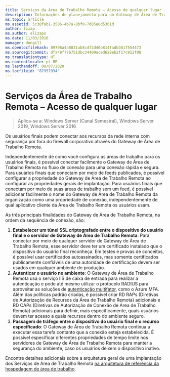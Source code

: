 ```yaml
---
title: Serviços da Área de Trabalho Remota – Acesso de qualquer lugar
description: Informações de planejamento para um Gateway de Área de Trabalho Remota
ms.topic: article
ms.assetid: 5c38fab1-3586-4b7a-8bf0-7d85a8d5361d
author: lizap
ms.author: elizapo
ms.date: 11/03/2016
manager: dongill
ms.openlocfilehash: 89708a4a8831ab8cdf2d40b814fadbb81f554473
ms.sourcegitcommit: dfa48f77b751dbc34409aced628eb2f17c912f08
ms.translationtype: HT
ms.contentlocale: pt-BR
ms.lasthandoff: 08/07/2020
ms.locfileid: "87957934"
---
```

# <a name="remote-desktop-services---access-from-anywhere"></a>Serviços da Área de Trabalho Remota – Acesso de qualquer lugar

>Aplica-se a: Windows Server (Canal Semestral), Windows Server 2019, Windows Server 2016

Os usuários finais podem conectar aos recursos da rede interna com segurança por fora do firewall corporativo através do Gateway de Área de Trabalho Remota.

Independentemente de como você configura as áreas de trabalho para os usuários finais, é possível conectar facilmente o Gateway de Área de Trabalho Remota no fluxo de conexão para uma conexão rápida e segura. Para usuários finais que conectam por meio de feeds publicados, é possível configurar a propriedade do Gateway de Área de Trabalho Remota ao configurar as propriedades gerais de implantação. Para usuários finais que conectam por meio de suas áreas de trabalho sem um feed, é possível adicionar facilmente o nome do Gateway de Área de Trabalho Remota da organização como uma propriedade de conexão, independentemente de qual aplicativo cliente da Área de Trabalho Remota os usuários usam.

As três principais finalidades do Gateway de Área de Trabalho Remota, na ordem da sequência de conexão, são:
1. **Estabelecer um túnel SSL criptografado entre o dispositivo do usuário final e o servidor de Gateway de Área de Trabalho Remota**: Para conectar por meio de qualquer servidor de Gateway de Área de Trabalho Remota, esse servidor deve ter um certificado instalado que o dispositivo do usuário final reconheça. Em testes e provas de conceitos, é possível usar certificados autoassinados, mas somente certificados publicamente confiáveis de uma autoridade de certificação devem ser usados em qualquer ambiente de produção.
2. **Autenticar o usuário no ambiente**: O Gateway de Área de Trabalho Remota usa o serviço IIS de caixa de entrada para realizar a autenticação e pode até mesmo utilizar o protocolo RADIUS para aproveitar as soluções de [autenticação multifator](rds-plan-mfa.md), como o Azure MFA. Além das políticas padrão criadas, é possível criar RD RAPs (Diretivas de Autorização de Recursos da Área de Trabalho Remota) adicionais e RD CAPs (Diretivas de Autorização de Conexão de Área de Trabalho Remota) adicionais para definir, mais especificamente, quais usuários devem ter acesso a quais recursos dentro do ambiente seguro.
3. **Passagem de tráfego entre o dispositivo do usuário final e o recurso especificado**: O Gateway de Área de Trabalho Remota continua a executar essa tarefa contanto que a conexão esteja estabelecida. É possível especificar diferentes propriedades de tempo limite nos servidores de Gateway de Área de Trabalho Remota para manter a segurança do ambiente, caso os usuários deixem o dispositivo inativo.

Encontre detalhes adicionais sobre a arquitetura geral de uma implantação dos Serviços de Área de Trabalho Remota [na arquitetura de referência da hospedagem de área de trabalho](desktop-hosting-reference-architecture.md).